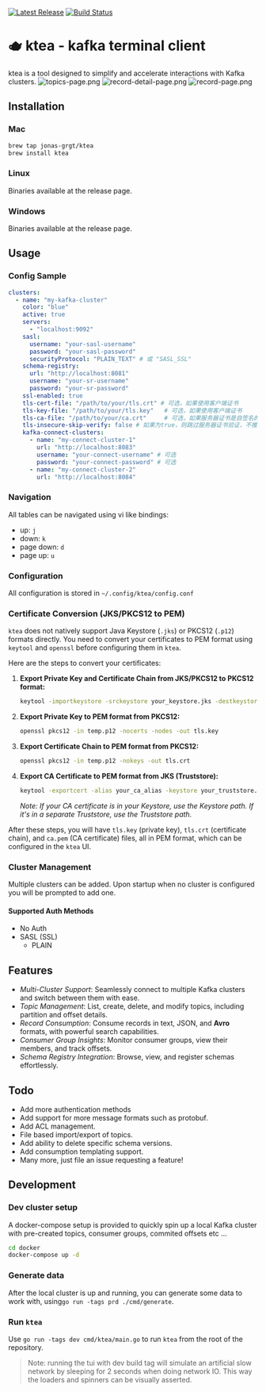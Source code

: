 <p>
  <a href="https://github.com/jonas-grgt/ktea/releases"><img src="https://img.shields.io/github/release/jonas-grgt/ktea.svg" alt="Latest Release"></a>
  <a href="https://github.com/jonas-grgt/ktea/actions"><img src="https://github.com/jonas-grgt/ktea/actions/workflows/ci.yml/badge.svg?branch=main" alt="Build Status"></a>
</p>

# 🫖 ktea - kafka terminal client

ktea is a tool designed to simplify and accelerate interactions with Kafka clusters.
![topics-page.png](topics-page.png)
![record-detail-page.png](record-detail-page.png)
![record-page.png](record-page.png)


## Installation

### Mac

```sh
brew tap jonas-grgt/ktea
brew install ktea
```

### Linux

Binaries available at the release page.

### Windows

Binaries available at the release page.

## Usage

### Config Sample
```yaml
clusters:
  - name: "my-kafka-cluster"
    color: "blue"
    active: true
    servers:
      - "localhost:9092"
    sasl:
      username: "your-sasl-username"
      password: "your-sasl-password"
      securityProtocol: "PLAIN_TEXT" # 或 "SASL_SSL"
    schema-registry:
      url: "http://localhost:8081"
      username: "your-sr-username"
      password: "your-sr-password"
    ssl-enabled: true
    tls-cert-file: "/path/to/your/tls.crt" # 可选，如果使用客户端证书
    tls-key-file: "/path/to/your/tls.key"   # 可选，如果使用客户端证书
    tls-ca-file: "/path/to/your/ca.crt"     # 可选，如果服务器证书是自签名的或非公共CA签发的
    tls-insecure-skip-verify: false # 如果为true，则跳过服务器证书验证，不推荐用于生产环境
    kafka-connect-clusters:
      - name: "my-connect-cluster-1"
        url: "http://localhost:8083"
        username: "your-connect-username" # 可选
        password: "your-connect-password" # 可选
      - name: "my-connect-cluster-2"
        url: "http://localhost:8084"

```

### Navigation

All tables can be navigated using vi like bindings:
- up: `j`
- down: `k`
- page down: `d`
- page up: `u`

### Configuration

All configuration is stored in `~/.config/ktea/config.conf`

### Certificate Conversion (JKS/PKCS12 to PEM)

`ktea` does not natively support Java Keystore (`.jks`) or PKCS12 (`.p12`) formats directly. You need to convert your certificates to PEM format using `keytool` and `openssl` before configuring them in `ktea`.

Here are the steps to convert your certificates:

1.  **Export Private Key and Certificate Chain from JKS/PKCS12 to PKCS12 format:**
    ```bash
    keytool -importkeystore -srckeystore your_keystore.jks -destkeystore temp.p12 -deststoretype PKCS12
    ```

2.  **Export Private Key to PEM format from PKCS12:**
    ```bash
    openssl pkcs12 -in temp.p12 -nocerts -nodes -out tls.key
    ```

3.  **Export Certificate Chain to PEM format from PKCS12:**
    ```bash
    openssl pkcs12 -in temp.p12 -nokeys -out tls.crt
    ```

4.  **Export CA Certificate to PEM format from JKS (Truststore):**
    ```bash
    keytool -exportcert -alias your_ca_alias -keystore your_truststore.jks -rfc -file ca.pem
    ```
    *Note: If your CA certificate is in your Keystore, use the Keystore path. If it's in a separate Truststore, use the Truststore path.*

After these steps, you will have `tls.key` (private key), `tls.crt` (certificate chain), and `ca.pem` (CA certificate) files, all in PEM format, which can be configured in the `ktea` UI.

### Cluster Management

Multiple clusters can be added.
Upon startup when no cluster is configured you will be prompted
to add one.

#### Supported Auth Methods

- No Auth
- SASL (SSL)
    - PLAIN

## Features

- *Multi-Cluster Support*: Seamlessly connect to multiple Kafka clusters and switch between them with ease.
- *Topic Management*: List, create, delete, and modify topics, including partition and offset details.
- *Record Consumption*: Consume records in text, JSON, and **Avro** formats, with powerful search capabilities.
- *Consumer Group Insights*: Monitor consumer groups, view their members, and track offsets.
- *Schema Registry Integration*: Browse, view, and register schemas effortlessly.

## Todo

- Add more authentication methods
- Add support for more message formats such as protobuf.
- Add ACL management.
- File based import/export of topics.
- Add ability to delete specific schema versions.
- Add consumption templating support.
- Many more, just file an issue requesting a feature!

## Development

### Dev cluster setup

A docker-compose setup is provided to quickly spin up a local Kafka cluster with pre-created topics, consumer groups,
commited offsets etc ...

```sh
cd docker
docker-compose up -d
```

### Generate data

After the local cluster is up and running, you can generate some data to work with, 
using`go run -tags prd ./cmd/generate`.

### Run `ktea`

Use `go run -tags dev cmd/ktea/main.go` to run `ktea` from the root of the repository.

> Note: running the tui with dev build tag will simulate an artificial slow network by sleeping for 2 seconds when doing network IO. This way the loaders and spinners can be visually asserted.
